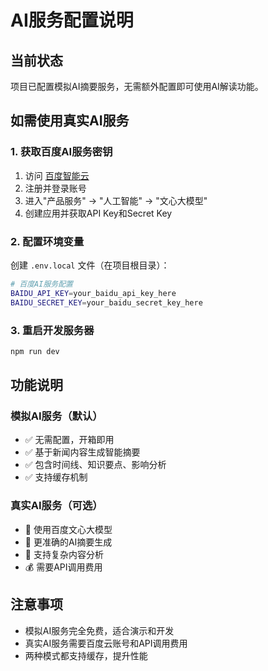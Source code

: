 # AI服务配置说明

## 当前状态
项目已配置模拟AI摘要服务，无需额外配置即可使用AI解读功能。

## 如需使用真实AI服务

### 1. 获取百度AI服务密钥
1. 访问 [百度智能云](https://cloud.baidu.com/)
2. 注册并登录账号
3. 进入"产品服务" → "人工智能" → "文心大模型"
4. 创建应用并获取API Key和Secret Key

### 2. 配置环境变量
创建 `.env.local` 文件（在项目根目录）：

```bash
# 百度AI服务配置
BAIDU_API_KEY=your_baidu_api_key_here
BAIDU_SECRET_KEY=your_baidu_secret_key_here
```

### 3. 重启开发服务器
```bash
npm run dev
```

## 功能说明

### 模拟AI服务（默认）
- ✅ 无需配置，开箱即用
- ✅ 基于新闻内容生成智能摘要
- ✅ 包含时间线、知识要点、影响分析
- ✅ 支持缓存机制

### 真实AI服务（可选）
- 🚀 使用百度文心大模型
- 🚀 更准确的AI摘要生成
- 🚀 支持复杂内容分析
- 💰 需要API调用费用

## 注意事项
- 模拟AI服务完全免费，适合演示和开发
- 真实AI服务需要百度云账号和API调用费用
- 两种模式都支持缓存，提升性能
